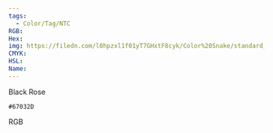 ```yaml
---
tags:
  - Color/Tag/NTC
RGB:
Hex:
img: https://filedn.com/l0hpzxl1f01yT7GHxtF8cyk/Color%20Snake/standard_csv_to_svg//67032D.svg
CMYK:
HSL:
Name:
---
```

Black Rose
```palette
#67032D
```
RGB
